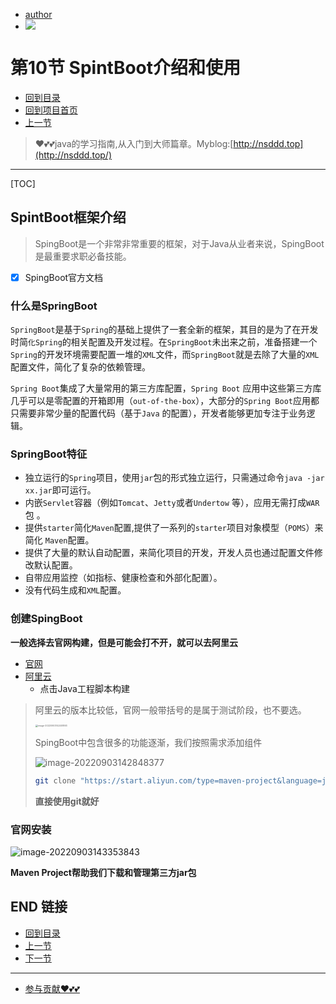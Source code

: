 + [author](https://github.com/3293172751)
+ <a href="https://github.com/3293172751" target="_blank"><img src="https://img.shields.io/badge/Github-xiongxinwei-inactive?style=social&logo=github"></a></p>

# 第10节 SpintBoot介绍和使用

+ [回到目录](../README.md)
+ [回到项目首页](../../README.md)
+ [上一节](9.md)
> ❤️💕💕java的学习指南,从入门到大师篇章。Myblog:[http://nsddd.top](http://nsddd.top/)
---
[TOC]



## SpintBoot框架介绍

> SpingBoot是一个非常非常重要的框架，对于Java从业者来说，SpingBoot是最重要求职必备技能。

+ [x] SpingBoot官方文档

### 什么是SpringBoot

`SpringBoot`是基于`Spring`的基础上提供了一套全新的框架，其目的是为了在开发时简`化Spring`的相关配置及开发过程。在`SpringBoot`未出来之前，准备搭建一个`Spring`的开发环境需要配置一堆的`XML`文件，而`SpringBoot`就是去除了大量的`XML`配置文件，简化了复杂的依赖管理。

`Spring Boot`集成了大量常用的第三方库配置，`Spring Boot` 应用中这些第三方库几乎可以是零配置的开箱即用（`out-of-the-box`），大部分的`Spring Boot`应用都只需要非常少量的配置代码（基于`Java` 的配置），开发者能够更加专注于业务逻辑。

### SpringBoot特征

- 独立运行的`Spring`项目，使用`jar`包的形式独立运行，只需通过命令`java -jar xx.jar`即可运行。
- 内嵌`Servlet`容器（例如`Tomcat`、`Jetty`或者`Undertow` 等），应用无需打成`WAR`包 。
- 提供`starter`简化`Maven`配置,提供了一系列的`starter`项目对象模型（`POMS`）来简化 `Maven`配置。
- 提供了大量的默认自动配置，来简化项目的开发，开发人员也通过配置文件修改默认配置。
- 自带应用监控（如指标、健康检查和外部化配置）。
- 没有代码生成和`XML`配置。



### 创建SpingBoot

**一般选择去官网构建，但是可能会打不开，就可以去阿里云**

+ [官网](https://start.spring.io/)
+ [阿里云](https://start.aliyun.com)
  + 点击Java工程脚本构建

> 阿里云的版本比较低，官网一般带括号的是属于测试阶段，也不要选。
>
> <img src="https://sm.nsddd.top//typora/image-20220903142451893.png?mail:3293172751@qq.com" alt="image-20220903142451893" style="zoom: 25%;" />
>
> SpingBoot中包含很多的功能逐渐，我们按照需求添加组件
>
> ![image-20220903142848377](https://sm.nsddd.top//typora/image-20220903142848377.png?mail:3293172751@qq.com)
>
> ```bash
> git clone "https://start.aliyun.com/type=maven-project&language=java&architecture=none&bootVersion=2.3.7.RELEASE&baseDir=moudle2&groupId=top.nsddd&artifactId=moudle2&name=moudle2&description=Demo%20project%20for%20Spring%20Boot&packageName=top.nsddd.moudle2&packaging=jar&javaVersion=1.8&dependencies=web/moudle2.git" moudle2
> ```
>
> **直接使用git就好**



### 官网安装

![image-20220903143353843](https://sm.nsddd.top//typora/image-20220903143353843.png?mail:3293172751@qq.com)

**Maven Project帮助我们下载和管理第三方jar包**



## END 链接
+ [回到目录](../README.md)
+ [上一节](9.md)
+ [下一节](11.md)
---
+ [参与贡献❤️💕💕](https://github.com/3293172751/Block_Chain/blob/master/Git/git-contributor.md)